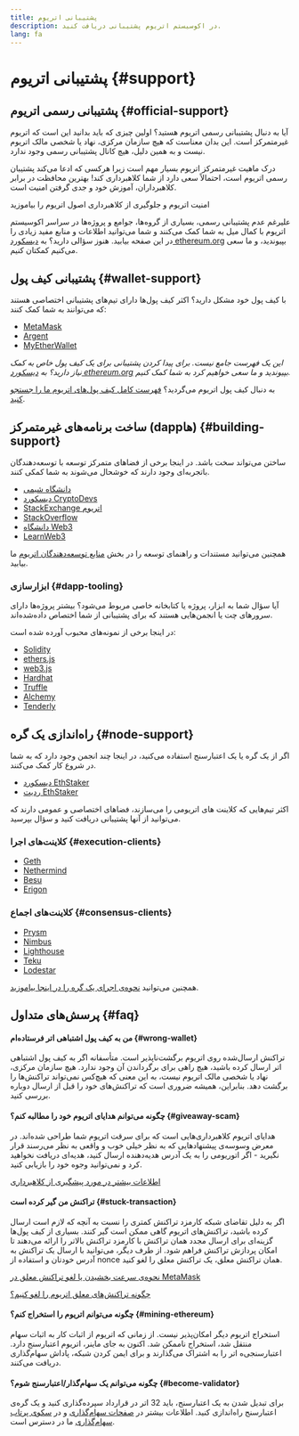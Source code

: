 ```yaml
---
title: پشتیبانی اتریوم
description: در اکوسیستم اتریوم پشتیبانی دریافت کنید.
lang: fa
---
```


# پشتیبانی اتریوم {#support}

## پشتیبانی رسمی اتریوم {#official-support}

آیا به دنبال پشتیبانی رسمی اتریوم هستید؟ اولین چیزی که باید بدانید این است که اتریوم غیرمتمرکز است. این بدان معناست که هیچ سازمان مرکزی، نهاد یا شخصی مالک اتریوم نیست و به همین دلیل، هیچ کانال پشتیبانی رسمی وجود ندارد.

درک ماهیت غیرمتمرکز اتریوم بسیار مهم است زیرا هرکسی که ادعا می‌کند پشتیبان رسمی اتریوم است، احتمالاً سعی دارد از شما کلاهبرداری کند! بهترین محافظت در برابر کلاهبرداران، آموزش خود و جدی گرفتن امنیت است.

<DocLink to="/security/">
  امنیت اتریوم و جلوگیری از کلاهبرداری
</DocLink>

<DocLink to="/learn/">
  اصول اتریوم را بیاموزید
</DocLink>

علیرغم عدم پشتیبانی رسمی، بسیاری از گروه‌ها، جوامع و پروژه‌ها در سراسر اکوسیستم اتریوم با کمال میل به شما کمک می‌کنند و شما می‌توانید اطلاعات و منابع مفید زیادی را در این صفحه بیابید.  هنوز سؤالی دارید؟ به [دیسکورد ethereum.org](/discord/) بپیوندید، و ما سعی می‌کنیم کمکتان کنیم.

## پشتیبانی کیف پول {#wallet-support}

با کیف پول خود مشکل دارید؟ اکثر کیف پول‌ها دارای تیم‌های پشتیبانی اختصاصی هستند که می‌توانند به شما کمک کنند:

- [MetaMask](https://metamask.zendesk.com/hc/)
- [Argent](https://support.argent.xyz/hc/)
- [MyEtherWallet](https://help.myetherwallet.com/)

_این یک فهرست جامع نیست. برای پیدا کردن پشتیبانی برای یک کیف پول خاص به کمک نیاز دارید؟ به [دیسکورد ethereum.org](https://discord.gg/rZz26QWfCg) بپیوندید و ما سعی خواهیم کرد به شما کمک کنیم._

به دنبال کیف پول اتریوم می‌گردید؟ [فهرست کامل کیف پول‌های اتریوم ما را جستجو کنید](/wallets/find-wallet/).

## ساخت برنامه‌های غیرمتمرکز (dappها) {#building-support}

ساختن می‌تواند سخت باشد. در اینجا برخی از فضاهای متمرکز توسعه با توسعه‌دهندگان باتجربه‌ای وجود دارند که خوشحال می‌شوند به شما کمکی کنند.

- [دانشگاه شیمی](https://university.alchemy.com/#starter_code)
- [دیسکورد CryptoDevs](https://discord.com/invite/5W5tVb3)
- [StackExchange اتریوم](https://ethereum.stackexchange.com/)
- [StackOverflow](https://stackoverflow.com/questions/tagged/web3)
- [دانشگاه Web3](https://www.web3.university/)
- [LearnWeb3](https://discord.com/invite/learnweb3)

همچنین می‌توانید مستندات و راهنمای توسعه را در بخش [منابع توسعه‌دهندگان اتریوم](/developers/) ما بیابید.

### ابزارسازی {#dapp-tooling}

آیا سؤال شما به ابزار، پروژه یا کتابخانه خاصی مربوط می‌شود؟ بیشتر پروژه‌ها دارای سرورهای چت یا انجمن‌هایی هستند که برای پشتیبانی از شما اختصاص داده‌شده‌اند.

در اینجا برخی از نمونه‌های محبوب آورده شده است:

- [Solidity](https://gitter.im/ethereum/solidity/)
- [ethers.js](https://discord.gg/6jyGVDK6Jx)
- [web3.js](https://discord.gg/GsABYQu4sC)
- [Hardhat](https://discord.gg/xtrMGhmbfZ)
- [Truffle](https://discord.gg/8uKcsccEYE)
- [Alchemy](http://alchemy.com/discord)
- [Tenderly](https://discord.gg/fBvDJYR)

## راه‌اندازی یک گره {#node-support}

اگر از یک گره یا یک اعتبارسنج استفاده می‌کنید، در اینجا چند انجمن وجود دارد که به شما در شروع کار کمک می‌کنند.

- [دیسکورد EthStaker](https://discord.gg/ethstaker)
- [ردیت EthStaker](https://www.reddit.com/r/ethstaker)

اکثر تیم‌هایی که کلاینت های اتریومی را می‌سازند، فضاهای اختصاصی و عمومی دارند که می‌توانید از آنها پشتیبانی دریافت کنید و سؤال بپرسید.

### کلاینت‌های اجرا {#execution-clients}

- [Geth](https://discord.gg/FqDzupGyYf)
- [Nethermind](https://discord.gg/YJx3pm8z5C)
- [Besu](https://discord.gg/p8djYngzKN)
- [Erigon](https://github.com/ledgerwatch/erigon/issues)

### کلاینت‌های اجماع {#consensus-clients}

- [Prysm](https://discord.gg/prysmaticlabs)
- [Nimbus](https://discord.gg/nSmEH3qgFv)
- [Lighthouse](https://discord.gg/cyAszAh)
- [Teku](https://discord.gg/7hPv2T6)
- [Lodestar](https://discord.gg/aMxzVcr)

همچنین می‌توانید [نحوه‌ی اجرای یک گره را در اینجا بیاموزید](/developers/docs/nodes-and-clients/run-a-node/).

## پرسش‌های متداول {#faq}

#### من به کیف پول اشتباهی اتر فرستاده‌ام {#wrong-wallet}

تراکنش ارسال‌شده روی اتریوم برگشت‌ناپذیر است. متأسفانه اگر به کیف پول اشتباهی اتر ارسال کرده باشید، هیچ راهی برای برگرداندن آن وجود ندارد. هیچ سازمان مرکزی، نهاد یا شخصی مالک اتریوم نیست، به این معنی که هیچ‌کس نمی‌تواند تراکنش‌ها را برگشت دهد. بنابراین، همیشه ضروری است که تراکنش‌های خود را قبل از ارسال دوباره بررسی کنید.

#### چگونه می‌توانم هدایای اتریوم خود را مطالبه کنم؟ {#giveaway-scam}

هدایای اتریوم کلاهبرداری‌هایی است که برای سرقت اتریوم شما طراحی شده‌اند. در معرض وسوسه‌ی پیشنهادهایی که به نظر خیلی خوب و واقعی به نظر می‌رسند قرار نگیرید - اگر اتوریومی را به یک آدرس هدیه‌دهنده ارسال کنید، هدیه‌ای دریافت نخواهید کرد و نمی‌توانید وجوه خود را بازیابی کنید.

[اطلاعات بیشتر در مورد پیشگیری از کلاهبرداری](/security/#common-scams)

#### تراکنش من گیر کرده است {#stuck-transaction}

اگر به دلیل تقاضای شبکه کارمزد تراکنش کمتری را نسبت به آنچه که لازم است ارسال کرده باشید، تراکنش‌های اتریوم گاهی ممکن است گیر کنند. بسیاری از کیف پول‌ها گزینه‌ای برای ارسال مجدد همان تراکنش با کارمزد تراکنش بالاتر را ارائه می‌دهند تا امکان پردازش تراکنش فراهم شود. از طرف دیگر، می‌توانید با ارسال یک تراکنش به آدرس خودتان و استفاده از nonce همان تراکنش معلق، یک تراکنش معلق را لغو کنید.

[نحوه‌ی سرعت بخشیدن یا لغو تراکنش معلق در MetaMask](https://metamask.zendesk.com/hc/en-us/articles/360015489251-How-to-speed-up-or-cancel-a-pending-transaction)

[چگونه تراکنش‌های معلق اتریوم را لغو کنیم؟](https://info.etherscan.com/how-to-cancel-ethereum-pending-transactions/)

#### چگونه می‌توانم اتریوم را استخراج کنم؟ {#mining-ethereum}

استخراج اتریوم دیگر امکان‌پذیر نیست. از زمانی که اتریوم از اثبات کار به اثبات سهام منتقل شد، استخراج ناممکن شد. اکنون به جای ماینر، اتریوم اعتبارسنج دارد. اعتبارسنجی‌ه اتر را به اشتراک می‌گذارند و برای ایمن کردن شبکه، پاداش سهام‌گذاری دریافت می‌کنند.

#### چگونه می‌توانم یک سهام‌گذار/اعتبارسنج شوم؟ {#become-validator}

برای تبدیل شدن به یک اعتبار‌سنج، باید 32 اتر در قرارداد سپرده‌گذاری کنید و یک گره‌ی اعتبارسنج راه‌اندازی کنید.‌ اطلاعات بیشتر در [صفحات سهام‌گذاری](/staking) و در [سکوی پرتاب سهام‌گذاری](https://launchpad.ethereum.org/) ما در دسترس است.
